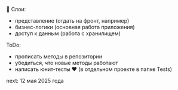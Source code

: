 ﻿🧅 Слои:
- представление (отдать на фронт, например)
- бизнес-логики (основная работа приложения)
- доступ к данным (работа с хранилищем)

ToDo:
- прописать методы в репозитории
- убедиться, что новые методы работают
- написать юнит-тесты ♥️
  (в отдельном проекте в папке Tests)

next: 12 мая 2025 года